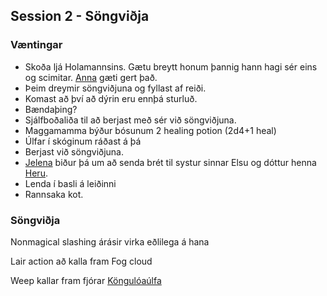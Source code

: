 ## Session 2 - Söngviðja

### Væntingar
- Skoða ljá Holamannsins. Gætu breytt honum þannig hann hagi sér eins og 
  scimitar. [Anna](/npcs/anna.md) gæti gert það.  
- Þeim dreymir söngviðjuna og fyllast af reiði.
- Komast að því að dýrin eru ennþá sturluð.
- Bændaþing?
- Sjálfboðaliða til að berjast með sér við söngviðjuna.
- Maggamamma býður bósunum 2 healing potion (2d4+1 heal)
- Úlfar í skóginum ráðast á þá
- Berjast við söngviðjuna.
- [Jelena](/npcs/jelena.md) biður þá um að senda brét til systur sinnar Elsu og
  dóttur henna [Heru](/npcs/hera.md).
- Lenda í basli á leiðinni 
- Rannsaka kot.

### Söngviðja
Nonmagical slashing árásir virka eðlilega á hana

Lair action að kalla fram Fog cloud

Weep kallar fram fjórar [Köngulóaúlfa](
https://www.dndbeyond.com/monsters/fiendish-giant-spider)
